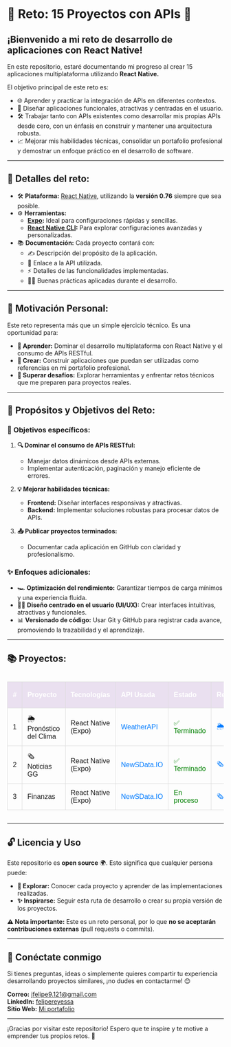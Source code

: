 # 🌟 Reto: 15 Proyectos con APIs 🚀  

## **¡Bienvenido a mi reto de desarrollo de aplicaciones con React Native!**  

En este repositorio, estaré documentando mi progreso al crear 15 aplicaciones multiplataforma utilizando **React Native.**

El objetivo principal de este reto es:
- 🌐 Aprender y practicar la integración de APIs en diferentes contextos.
- 🎨 Diseñar aplicaciones funcionales, atractivas y centradas en el usuario.
- 🛠️ Trabajar tanto con APIs existentes como desarrollar mis propias APIs desde cero, con un énfasis en construir y mantener una arquitectura robusta.
- 📈 Mejorar mis habilidades técnicas, consolidar un portafolio profesional y demostrar un enfoque práctico en el desarrollo de software.

---  

## **🎯 Detalles del reto:**  

- 🛠️ **Plataforma:** [React Native](https://reactnative.dev), utilizando la **versión 0.76** siempre que sea posible.  
- ⚙️ **Herramientas:**  
  - **[Expo](https://docs.expo.dev/get-started/set-up-your-environment):** Ideal para configuraciones rápidas y sencillas.  
  - **[React Native CLI](https://reactnative.dev/docs/native-platform):** Para explorar configuraciones avanzadas y personalizadas.  
- 📚 **Documentación:** Cada proyecto contará con:  
  - ✍️ Descripción del propósito de la aplicación.  
  - 🔗 Enlace a la API utilizada.  
  - ⚡ Detalles de las funcionalidades implementadas.  
  - 🧑‍💻 Buenas prácticas aplicadas durante el desarrollo.  

---  

## **📝 Motivación Personal:**  

Este reto representa más que un simple ejercicio técnico. Es una oportunidad para:  
- **🌟 Aprender:** Dominar el desarrollo multiplataforma con React Native y el consumo de APIs RESTful.  
- **📂 Crear:** Construir aplicaciones que puedan ser utilizadas como referencias en mi portafolio profesional.  
- **🚀 Superar desafíos:** Explorar herramientas y enfrentar retos técnicos que me preparen para proyectos reales.  

---  

## **📌 Propósitos y Objetivos del Reto:**  

### **🎯 Objetivos específicos:**  
1. **🔍 Dominar el consumo de APIs RESTful:**  
    - Manejar datos dinámicos desde APIs externas.  
    - Implementar autenticación, paginación y manejo eficiente de errores.  

2. **💡 Mejorar habilidades técnicas:**  
   - **Frontend:** Diseñar interfaces responsivas y atractivas.  
   - **Backend:** Implementar soluciones robustas para procesar datos de APIs.  

3. **📤 Publicar proyectos terminados:**  
    - Documentar cada aplicación en GitHub con claridad y profesionalismo.  

### **✨ Enfoques adicionales:**  
- 🏎️ **Optimización del rendimiento:** Garantizar tiempos de carga mínimos y una experiencia fluida.  
- 👨‍🎨 **Diseño centrado en el usuario (UI/UX):** Crear interfaces intuitivas, atractivas y funcionales.  
- 📊 **Versionado de código:** Usar Git y GitHub para registrar cada avance, promoviendo la trazabilidad y el aprendizaje.  

---  

## **📚 Proyectos:**  

  <div style="overflow-x: auto;">
  <table style="width: 100%; border-collapse: collapse; text-align: left; font-family: Arial, sans-serif;">
    <tr style="background-color:rgba(137, 76, 175, 0.16); color: white;">
      <th style="padding: 12px; border: 1px solid #ddd;">#</th>
      <th style="padding: 12px; border: 1px solid #ddd;">Proyecto</th>
      <th style="padding: 12px; border: 1px solid #ddd;">Tecnologías</th>
      <th style="padding: 12px; border: 1px solid #ddd;">API Usada</th>
      <th style="padding: 12px; border: 1px solid #ddd;">Estado</th>
      <th style="padding: 12px; border: 1px solid #ddd;">Repositorio</th>
      <th style="padding: 12px; border: 1px solid #ddd;">Link de descarga</th>
    </tr>
    <tr>
      <td style="padding: 12px; border: 1px solid #ddd;">1</td>
      <td style="padding: 12px; border: 1px solid #ddd;">🌦️ Pronóstico del Clima</td>
      <td style="padding: 12px; border: 1px solid #ddd;">React Native (Expo)</td>
      <td style="padding: 12px; border: 1px solid #ddd;"><a href="https://www.weatherapi.com" style="color: #007BFF; text-decoration: none;">WeatherAPI</a></td>
      <td style="padding: 12px; border: 1px solid #ddd; color: green;">✅ Terminado</td>
      <td style="padding: 12px; border: 1px solid #ddd;"><a href="https://github.com/felipesanchez-dev/Pronostico-del-Clima" style="color: #007BFF; text-decoration: none;">🌦️ Repo</a></td>
      <td style="padding: 12px; border: 1px solid #ddd;"><a href="https://github.com/felipesanchez-dev/Pronostico-del-Clima/raw/main/.apk%20demo/ClimaApp.apk?raw=true" style="color: #007BFF; text-decoration: none;">APK</a></td>
    </tr>
    <tr>
      <td style="padding: 12px; border: 1px solid #ddd;">2</td>
      <td style="padding: 12px; border: 1px solid #ddd;">🗞 Noticias GG</td>
      <td style="padding: 12px; border: 1px solid #ddd;">React Native (Expo)</td>
      <td style="padding: 12px; border: 1px solid #ddd;"><a href="https://newsdata.io/" style="color: #007BFF; text-decoration: none;">NewSData.IO</a></td>
      <td style="padding: 12px; border: 1px solid #ddd; color: green;">✅ Terminado</td>
      <td style="padding: 12px; border: 1px solid #ddd;"><a href="https://github.com/felipesanchez-dev/app-noticias" style="color: #007BFF; text-decoration: none;">🗞 Repo</a></td>
      <td style="padding: 12px; border: 1px solid #ddd;"><a href="https://github.com/felipesanchez-dev/app-noticias/blob/main/apk/NoticiasGG.apk?raw=true" style="color: #007BFF; text-decoration: none;">APK</a></td>
    </tr>
    <tr>
      <td style="padding: 12px; border: 1px solid #ddd;">3</td>
      <td style="padding: 12px; border: 1px solid #ddd;">Finanzas</td>
      <td style="padding: 12px; border: 1px solid #ddd;">React Native (Expo)</td>
      <td style="padding: 12px; border: 1px solid #ddd;"><a href="https://newsdata.io/" style="color: #007BFF; text-decoration: none;">NewSData.IO</a></td>
      <td style="padding: 12px; border: 1px solid #ddd; color: green;">En proceso</td>
      <td style="padding: 12px; border: 1px solid #ddd;"><a href="https://github.com/felipesanchez-dev/app-noticias" style="color: #007BFF; text-decoration: none;">🗞 Repo</a></td>
      <td style="padding: 12px; border: 1px solid #ddd;"><a href="https://github.com/felipesanchez-dev/app-noticias/blob/main/apk/NoticiasGG.apk?raw=true" style="color: #007BFF; text-decoration: none;">APK</a></td>
    </tr>
  </table>
</div>


---  

## **🔓 Licencia y Uso**  

Este repositorio es **open source** 🌍. Esto significa que cualquier persona puede:  
- **📖 Explorar:** Conocer cada proyecto y aprender de las implementaciones realizadas.  
- **✨ Inspirarse:** Seguir esta ruta de desarrollo o crear su propia versión de los proyectos.  

**⚠️ Nota importante:** Este es un reto personal, por lo que **no se aceptarán contribuciones externas** (pull requests o commits).  

---  

## **💬 Conéctate conmigo**  

Si tienes preguntas, ideas o simplemente quieres compartir tu experiencia desarrollando proyectos similares, ¡no dudes en contactarme! 😊  

**Correo:** [jfelipe9.121@gmail.com](mailto:jfelipe9.121@gmail.com)  
**LinkedIn:** [felipereyessa](https://www.linkedin.com/in/felipereyessa)  
**Sitio Web:** [Mi portafolio](https://pipedev.vercel.app/)  

---  

¡Gracias por visitar este repositorio! Espero que te inspire y te motive a emprender tus propios retos. 🚀  
